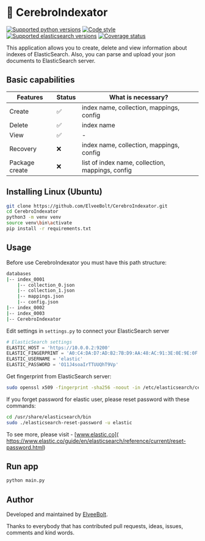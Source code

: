 # 💎 CerebroIndexator
[![Supported python versions](https://img.shields.io/badge/python-3.10-blue)](https://www.python.org/downloads/)
[![Code style](https://img.shields.io/badge/code%20style-PEP8-blue)](https://peps.python.org/pep-0008/)
[![Supported elasticsearch versions](https://img.shields.io/badge/elasticsearch-8.5.1-yellow)](https://pypi.org/project/elasticsearch/)
[![Coverage status](https://img.shields.io/badge/coverage-0%25-red)](https://coverage.readthedocs.io/en/6.5.0/)

This application allows you to create, delete and view information about indexes of ElasticSearch. 
Also, you can parse and upload your json documents to ElasticSearch server.

## Basic capabilities

| Features       | Status | What is necessary?                               |
|----------------|--------|--------------------------------------------------|
| Create         | ✅      | index name, collection, mappings, config         |
| Delete         | ✅      | index name                                       |
| View           | ✅      | -                                                |
| Recovery       | ❌      | index name, collection, mappings, config         |
| Package create | ❌      | list of index name, collection, mappings, config |

## Installing Linux (Ubuntu)
```bash
git clone https://github.com/ElveeBolt/CerebroIndexator.git
cd CerebroIndexator
python3 -m venv venv
source venv\bin\activate
pip install -r requirements.txt
```

## Usage

Before use CerebroIndexator you must have this path structure:
```bash
databases
|-- index_0001
    |-- collection_0.json
    |-- collection_1.json
    |-- mappings.json
    |-- config.json
|-- index_0002
|-- index_0003
|-- CerebroIndexator
```

Edit settings in <code>settings.py</code> to connect your ElasticSearch server
```python
# ElasticSearch settings
ELASTIC_HOST = 'https://10.0.0.2:9200'
ELASTIC_FINGERPRINT = 'A0:C4:DA:D7:AD:B2:7B:D9:AA:48:AC:91:3E:0E:9E:0F:05:80:2B:EC:75:80:C9:27:43:52:49:04:8D:6E:3A:DB'
ELASTIC_USERNAME = 'elastic'
ELASTIC_PASSWORD = 'O11J4soaIrTTUUQhT9Vp'
```

Get fingerprint from ElasticSearch server:
```bash
sudo openssl x509 -fingerprint -sha256 -noout -in /etc/elasticsearch/certs/http_ca.crt
```

If you forget password for elastic user, please reset password with these commands:
```bash
cd /usr/share/elasticsearch/bin
sudo ./elasticsearch-reset-password -u elastic
```
To see more, please visit - [www.elastic.co]( https://www.elastic.co/guide/en/elasticsearch/reference/current/reset-password.html)

## Run app
```bash
python main.py
```

## Author
Developed and maintained by [ElveeBolt](https://github.com/ElveeBolt).

Thanks to everybody that has contributed pull requests, ideas, issues, comments and kind words.